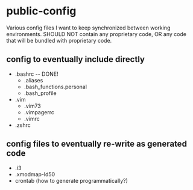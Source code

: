 public-config
=============

Various config files I want to keep synchronized between working environments. SHOULD NOT contain any proprietary code, OR any code that will be bundled with proprietary code.

config to eventually include directly
-----------

 * .bashrc -- DONE!
   * .aliases
   * .bash_functions.personal
   * .bash_profile
 * .vim
   * .vim73
   * .vimpagerrc
   * .vimrc
 * .zshrc

config files to eventually re-write as generated code
-----------
 * .i3
 * .xmodmap-ld50
 * crontab (how to generate programmatically?)

